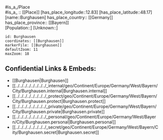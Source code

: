 ﻿---
location: [48.17,12.83] 
mapzoom: [7,12] 
mapmarker: city 
type: City
tags:
- geo/City


SpocWebEntityId: 29413
isDeleted: false
confidential: public

---
#is_a_/Place  
#is_a_ :: [[Place]] 
[has_place_longitude::12.83] 
[has_place_latitude::48.17] 
[name::Burghausen] 
has_place_country:: [[Germany]]  
has_place_province:: [[Bayern]]  
[Population::] 
[Unknown::] 


```leaflet
id: Burghausen
coordinates: [[Burghausen]] 
markerFile: [[Burghausen]] 
defaultZoom: 11 
maxZoom: 18
```


## Confidential Links & Embeds: 
- [[Burghausen|Burghausen]]  
- [[../../../../../../../../_internal/geo/Continent/Europe/Germany/West/Bayern/City/Burghausen.internal|Burghausen.internal]] 
- [[../../../../../../../../_protect/geo/Continent/Europe/Germany/West/Bayern/City/Burghausen.protect|Burghausen.protect]] 
- [[../../../../../../../../_private/geo/Continent/Europe/Germany/West/Bayern/City/Burghausen.private|Burghausen.private]] 
- [[../../../../../../../../_personal/geo/Continent/Europe/Germany/West/Bayern/City/Burghausen.personal|Burghausen.personal]] 
- [[../../../../../../../../_secret/geo/Continent/Europe/Germany/West/Bayern/City/Burghausen.secret|Burghausen.secret]] 
